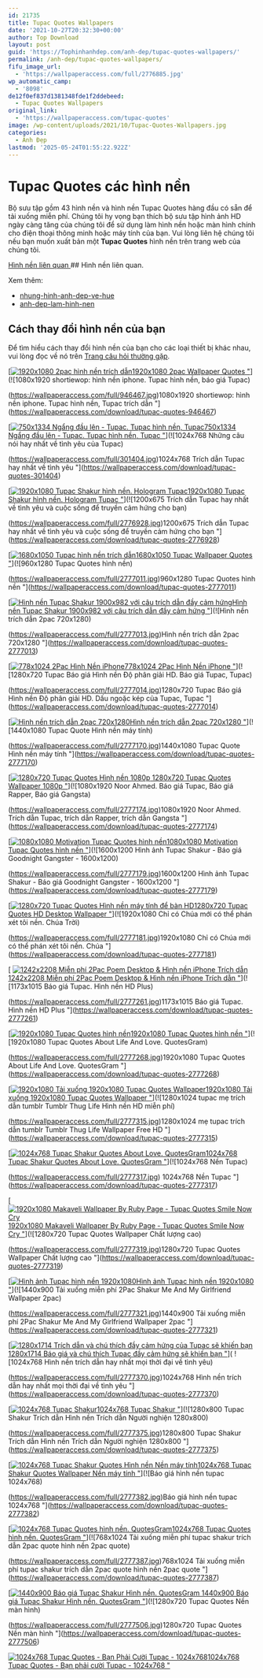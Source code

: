 ```yaml
---
id: 21735
title: Tupac Quotes Wallpapers
date: '2021-10-27T20:32:30+00:00'
author: Top Download
layout: post
guid: 'https://Tophinhanhdep.com/anh-dep/tupac-quotes-wallpapers/'
permalink: /anh-dep/tupac-quotes-wallpapers/
fifu_image_url:
  - 'https://wallpaperaccess.com/full/2776885.jpg'
wp_automatic_camp:
  - '8098'
de12f0ef837d1381348fde1f2ddebeed:
  - Tupac Quotes Wallpapers
original_link:
  - 'https://wallpaperaccess.com/tupac-quotes'
image: /wp-content/uploads/2021/10/Tupac-Quotes-Wallpapers.jpg
categories:
  - Ảnh Đẹp
lastmod: '2025-05-24T01:55:22.922Z'
---
```

# Tupac Quotes các hình nền

Bộ sưu tập gồm 43 hình nền và hình nền Tupac Quotes hàng đầu có sẵn để tải xuống miễn phí. Chúng tôi hy vọng bạn thích bộ sưu tập hình ảnh HD ngày càng tăng của chúng tôi để sử dụng làm hình nền hoặc màn hình chính cho điện thoại thông minh hoặc máy tính của bạn. Vui lòng liên hệ chúng tôi nếu bạn muốn xuất bản một **Tupac Quotes** hình nền trên trang web của chúng tôi.

[Hình nền liên quan ](#related) ## Hình nền liên quan.

   
 Xem thêm:

   
- [nhung-hinh-anh-dep-ve-hue](https://tophinhanhdep.com/hinh-nen-dep/nhung-hinh-anh-dep-ve-hue/)
- [anh-dep-lam-hinh-nen](https://tophinhanhdep.com/hinh-nen-dep/anh-dep-lam-hinh-nen/)

## Cách thay đổi hình nền của bạn

Để tìm hiểu cách thay đổi hình nền của bạn cho các loại thiết bị khác nhau, vui lòng đọc về nó trên [Trang câu hỏi thường gặp](https://tophinhanhdep.com/faq/).

  
[[![1920x1080 2pac hình nền trích dẫn](https://wallpaperaccess.com/full/2776885.jpg)1920x1080 2pac Wallpaper Quotes "](https://wallpaperaccess.com/download/tupac-quotes-2776885)](![1080x1920 shortiewop: hình nền iphone.  Tupac hình nền, báo giá Tupac)

(https://wallpaperaccess.com/full/946467.jpg)1080x1920 shortiewop: hình nền iphone. Tupac hình nền, Tupac trích dẫn "](https://wallpaperaccess.com/download/tupac-quotes-946467)

[[![750x1334 Ngẩng đầu lên - Tupac.  Tupac hình nền, Tupac](https://wallpaperaccess.com/full/2776888.jpg)750x1334 Ngẩng đầu lên - Tupac. Tupac hình nền, Tupac "](https://wallpaperaccess.com/download/tupac-quotes-2776888)](![1024x768 Những câu nói hay nhất về tình yêu của Tupac)

(https://wallpaperaccess.com/full/301404.jpg)1024x768 Trích dẫn Tupac hay nhất về tình yêu "](https://wallpaperaccess.com/download/tupac-quotes-301404)

[[![1920x1080 Tupac Shakur hình nền.  Hologram Tupac](https://wallpaperaccess.com/full/2776889.jpg)1920x1080 Tupac Shakur hình nền. Hologram Tupac "](https://wallpaperaccess.com/download/tupac-quotes-2776889)](![1200x675 Trích dẫn Tupac hay nhất về tình yêu và cuộc sống để truyền cảm hứng cho bạn)

(https://wallpaperaccess.com/full/2776928.jpg)1200x675 Trích dẫn Tupac hay nhất về tình yêu và cuộc sống để truyền cảm hứng cho bạn "](https://wallpaperaccess.com/download/tupac-quotes-2776928)

[[![1680x1050 Tupac hình nền trích dẫn](https://wallpaperaccess.com/full/2776934.jpg)1680x1050 Tupac Wallpaper Quotes "](https://wallpaperaccess.com/download/tupac-quotes-2776934)](![960x1280 Tupac Quotes hình nền)

(https://wallpaperaccess.com/full/2777011.jpg)960x1280 Tupac Quotes hình nền "](https://wallpaperaccess.com/download/tupac-quotes-2777011)

[[![Hình nền Tupac Shakur 1900x982 với câu trích dẫn đầy cảm hứng](https://wallpaperaccess.com/full/44412.jpg)Hình nền Tupac Shakur 1900x982 với câu trích dẫn đầy cảm hứng "](https://wallpaperaccess.com/download/tupac-quotes-44412)](![Hình nền trích dẫn 2pac 720x1280)

(https://wallpaperaccess.com/full/2777013.jpg)Hình nền trích dẫn 2pac 720x1280 "](https://wallpaperaccess.com/download/tupac-quotes-2777013)

[[![778x1024 2Pac Hình Nền iPhone](https://wallpaperaccess.com/full/1849654.jpg)778x1024 2Pac Hình Nền iPhone "](https://wallpaperaccess.com/download/tupac-quotes-1849654)](![1280x720 Tupac Báo giá Hình nền Độ phân giải HD.  Báo giá Tupac, Tupac)

(https://wallpaperaccess.com/full/2777014.jpg)1280x720 Tupac Báo giá Hình nền Độ phân giải HD. Dấu ngoặc kép của Tupac, Tupac "](https://wallpaperaccess.com/download/tupac-quotes-2777014)

[[![Hình nền trích dẫn 2pac 720x1280](https://wallpaperaccess.com/full/2777167.jpg)Hình nền trích dẫn 2pac 720x1280 "](https://wallpaperaccess.com/download/tupac-quotes-2777167)](![1440x1080 Tupac Quote Hình nền máy tính)

(https://wallpaperaccess.com/full/2777170.jpg)1440x1080 Tupac Quote Hình nền máy tính "](https://wallpaperaccess.com/download/tupac-quotes-2777170)

[[![1280x720 Tupac Quotes Hình nền 1080p](https://wallpaperaccess.com/full/2777173.jpg) 1280x720 Tupac Quotes Wallpaper 1080p "](https://wallpaperaccess.com/download/tupac-quotes-2777173)](![1080x1920 Noor Ahmed.  Báo giá Tupac, Báo giá Rapper, Báo giá Gangsta)

(https://wallpaperaccess.com/full/2777174.jpg)1080x1920 Noor Ahmed. Trích dẫn Tupac, trích dẫn Rapper, trích dẫn Gangsta "](https://wallpaperaccess.com/download/tupac-quotes-2777174)

[[![1080x1080 Motivation Tupac Quotes hình nền](https://wallpaperaccess.com/full/2777176.jpg)1080x1080 Motivation Tupac Quotes hình nền "](https://wallpaperaccess.com/download/tupac-quotes-2777176)](![1600x1200 Hình ảnh Tupac Shakur - Báo giá Goodnight Gangster - 1600x1200)

(https://wallpaperaccess.com/full/2777179.jpg)1600x1200 Hình ảnh Tupac Shakur - Báo giá Goodnight Gangster - 1600x1200 "](https://wallpaperaccess.com/download/tupac-quotes-2777179)

[[![1280x720 Tupac Quotes Hình nền máy tính để bàn HD](https://wallpaperaccess.com/full/2777180.jpg)1280x720 Tupac Quotes HD Desktop Wallpaper "](https://wallpaperaccess.com/download/tupac-quotes-2777180)](![1920x1080 Chỉ có Chúa mới có thể phán xét tôi nền.  Chúa Trời)

(https://wallpaperaccess.com/full/2777181.jpg)1920x1080 Chỉ có Chúa mới có thể phán xét tôi nền. Chúa "](https://wallpaperaccess.com/download/tupac-quotes-2777181)

[ [![1242x2208 Miễn phí 2Pac Poem Desktop & Hình nền iPhone Trích dẫn](https://wallpaperaccess.com/full/1849705.jpg)1242x2208 Miễn phí 2Pac Poem Desktop &amp; Hình nền iPhone Trích dẫn "](https://wallpaperaccess.com/download/tupac-quotes-1849705)](![1173x1015 Báo giá Tupac.  Hình nền HD Plus)

(https://wallpaperaccess.com/full/2777261.jpg)1173x1015 Báo giá Tupac. Hình nền HD Plus "](https://wallpaperaccess.com/download/tupac-quotes-2777261)

[[![1920x1080 Tupac Quotes hình nền](https://wallpaperaccess.com/full/2777265.jpg)1920x1080 Tupac Quotes hình nền "](https://wallpaperaccess.com/download/tupac-quotes-2777265)](![1920x1080 Tupac Quotes About Life And Love.  QuotesGram)

(https://wallpaperaccess.com/full/2777268.jpg)1920x1080 Tupac Quotes About Life And Love. QuotesGram "](https://wallpaperaccess.com/download/tupac-quotes-2777268)

[[![1920x1080 Tải xuống 1920x1080 Tupac Quotes Wallpaper](https://wallpaperaccess.com/full/2777314.png)1920x1080 Tải xuống 1920x1080 Tupac Quotes Wallpaper "](https://wallpaperaccess.com/download/tupac-quotes-2777314)](![1280x1024 tupac mẹ trích dẫn tumblr Tumblr Thug Life Hình nền HD miễn phí)

(https://wallpaperaccess.com/full/2777315.jpg)1280x1024 mẹ tupac trích dẫn tumblr Tumblr Thug Life Wallpaper Free HD "](https://wallpaperaccess.com/download/tupac-quotes-2777315)

[[![1024x768 Tupac Shakur Quotes About Love.  QuotesGram](https://wallpaperaccess.com/full/2777316.jpg)1024x768 Tupac Shakur Quotes About Love. QuotesGram "](https://wallpaperaccess.com/download/tupac-quotes-2777316)](![1024x768 Nền Tupac)

(https://wallpaperaccess.com/full/2777317.jpg) 1024x768 Nền Tupac "](https://wallpaperaccess.com/download/tupac-quotes-2777317)

[[![1920x1080 Makaveli Wallpaper By Ruby Page - Tupac Quotes Smile Now Cry](https://wallpaperaccess.com/full/2777318.jpg)1920x1080 Makaveli Wallpaper By Ruby Page - Tupac Quotes Smile Now Cry "](https://wallpaperaccess.com/download/tupac-quotes-2777318)](![1280x720 Tupac Quotes Wallpaper Chất lượng cao)

(https://wallpaperaccess.com/full/2777319.jpg)1280x720 Tupac Quotes Wallpaper Chất lượng cao "](https://wallpaperaccess.com/download/tupac-quotes-2777319)

[[![Hình ảnh Tupac hình nền 1920x1080](https://wallpaperaccess.com/full/2777320.jpg)Hình ảnh Tupac hình nền 1920x1080 "](https://wallpaperaccess.com/download/tupac-quotes-2777320)](![1440x900 Tải xuống miễn phí 2Pac Shakur Me And My Girlfriend Wallpaper 2pac)

(https://wallpaperaccess.com/full/2777321.jpg)1440x900 Tải xuống miễn phí 2Pac Shakur Me And My Girlfriend Wallpaper 2pac "](https://wallpaperaccess.com/download/tupac-quotes-2777321)

[[![1280x1714 Trích dẫn và chú thích đầy cảm hứng của Tupac sẽ khiến bạn](https://wallpaperaccess.com/full/2777352.jpg)1280x1714 Báo giá và chú thích Tupac đầy cảm hứng sẽ khiến bạn "](https://wallpaperaccess.com/download/tupac-quotes-2777352)]( ![1024x768 Hình nền trích dẫn hay nhất mọi thời đại về tình yêu)

(https://wallpaperaccess.com/full/2777370.jpg)1024x768 Hình nền trích dẫn hay nhất mọi thời đại về tình yêu "](https://wallpaperaccess.com/download/tupac-quotes-2777370)

[[![1024x768 Tupac Shakur](https://wallpaperaccess.com/full/2777373.jpg)1024x768 Tupac Shakur "](https://wallpaperaccess.com/download/tupac-quotes-2777373)](![1280x800 Tupac Shakur Trích dẫn Hình nền Trích dẫn Người nghiện 1280x800)

(https://wallpaperaccess.com/full/2777375.jpg)1280x800 Tupac Shakur Trích dẫn Hình nền Trích dẫn Người nghiện 1280x800 "](https://wallpaperaccess.com/download/tupac-quotes-2777375)

[[![1024x768 Tupac Shakur Quotes Hình nền Nền máy tính](https://wallpaperaccess.com/full/44421.jpg)1024x768 Tupac Shakur Quotes Wallpaper Nền máy tính "](https://wallpaperaccess.com/download/tupac-quotes-44421)](![Báo giá hình nền tupac 1024x768)

(https://wallpaperaccess.com/full/2777382.jpg)Báo giá hình nền tupac 1024x768 "](https://wallpaperaccess.com/download/tupac-quotes-2777382)

[[![1024x768 Tupac Quotes hình nền.  QuotesGram](https://wallpaperaccess.com/full/301617.jpg)1024x768 Tupac Quotes hình nền. QuotesGram "](https://wallpaperaccess.com/download/tupac-quotes-301617)](![768x1024 Tải xuống miễn phí tupac shakur trích dẫn 2pac quote hình nền 2pac quote)

(https://wallpaperaccess.com/full/2777387.jpg)768x1024 Tải xuống miễn phí tupac shakur trích dẫn 2pac quote hình nền 2pac quote "](https://wallpaperaccess.com/download/tupac-quotes-2777387)

[[![1440x900 Báo giá Tupac Shakur Hình nền.  QuotesGram](https://wallpaperaccess.com/full/2777503.jpg) 1440x900 Báo giá Tupac Shakur Hình nền. QuotesGram "](https://wallpaperaccess.com/download/tupac-quotes-2777503)](![1280x720 Tupac Quotes Nền màn hình)

(https://wallpaperaccess.com/full/2777506.jpg)1280x720 Tupac Quotes Nền màn hình "](https://wallpaperaccess.com/download/tupac-quotes-2777506)

[![1024x768 Tupac Quotes - Bạn Phải Cười Tupac - 1024x768](https://wallpaperaccess.com/full/2777508.jpg)1024x768 Tupac Quotes - Bạn phải cười Tupac - 1024x768 "](https://wallpaperaccess.com/download/tupac-quotes-2777508)
